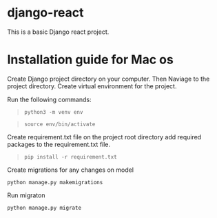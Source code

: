 # django-react
This is a basic Django react project.

# Installation guide for Mac os

Create Django project directory on your computer. Then Naviage to the project directory. Create virtual environment for the project.

Run the following commands:

> `python3 -m venv env`

> `source env/bin/activate`

Create requirement.txt file on the project root directory
add required packages to the requirement.txt file.

> `pip install -r requirement.txt`

Create migrations for any changes on model

`python manage.py makemigrations`

Run migraton

`python manage.py migrate`